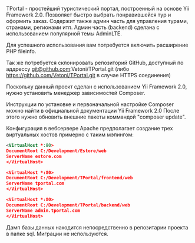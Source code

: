 TPortal - простейший туристический портал, построенный на основе Yii Framework 2.0.
Позволяет быстро выбрать понравившейся тур и оформить заказ.
Содержит также админ часть для управления турами, странами, регионами итп.
Админ часть (backend) сделана с использованием популярной темы AdminLTE.

Для успешного использования вам потребуется включить расширение PHP fileinfo.

Так же потребуется склонировать репозиторий GitHub, доступный по аддрессу git@github.com:Vetoni/TPortal.git
(либо https://github.com/Vetoni/TPortal.git в случае HTTPS соединения)

Поскольку данный проект сделан с использованием Yii Framework 2.0, нужно установить менеджер зависимостей Composer.

Инструкции по установке и первоначальной настройке Composer можно найти в официальной документации Yii Framework 2.0
После этого нужно обновить внешние пакеты коммандой "composer update".

Конфигурация в вебсервере Apache предполагает создание трех виртуальных хостов примерно с таким мэпингом:

```xml
<VirtualHost *:80>
DocumentRoot C:/Development/Estore/web
ServerName estore.com
</VirtualHost>

<VirtualHost *:80>
DocumentRoot C:/Development/TPortal/frontend/web
ServerName tportal.com
</VirtualHost>

<VirtualHost *:80>
DocumentRoot C:/Development/TPortal/backend/web
ServerName admin.tportal.com
</VirtualHost>
```

Дамп базы данных находится непосредственно в репозитарии проекта в папке sql.
Миграции не используются.

